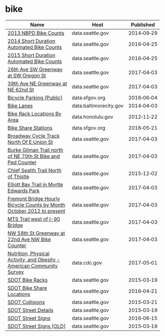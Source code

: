 # bike

Name | Host | Published
---- | ---- | ---------
[2013 NBPD Bike Counts](../datasets/ewwk-ty4e.md) | data.seattle.gov | 2014&#x2011;09&#x2011;29
[2014 Short Duration Automated Bike Counts](../datasets/m83s-wdbc.md) | data.seattle.gov | 2016&#x2011;04&#x2011;25
[2015 Short Duration Automated Bike Counts](../datasets/jqzt-uqux.md) | data.seattle.gov | 2016&#x2011;04&#x2011;25
[26th Ave SW Greenway at SW Oregon St](../datasets/mefu-7eau.md) | data.seattle.gov | 2017&#x2011;04&#x2011;03
[39th Ave NE Greenway at NE 62nd St](../datasets/3h7e-f49s.md) | data.seattle.gov | 2017&#x2011;04&#x2011;03
[Bicycle Parking (Public)](../datasets/2e7e-i7me.md) | data.sfgov.org | 2016&#x2011;06&#x2011;04
[Bike Lanes](../datasets/xzfj-gyms.md) | data.baltimorecity.gov | 2014&#x2011;04&#x2011;03
[Bike Rack Locations By Area](../datasets/ab7c-s2jr.md) | data.honolulu.gov | 2012&#x2011;11&#x2011;22
[Bike Share Stations](../datasets/gtyg-jpkj.md) | data.sfgov.org | 2016&#x2011;05&#x2011;21
[Broadway Cycle Track North Of E Union St](../datasets/j4vh-b42a.md) | data.seattle.gov | 2017&#x2011;04&#x2011;03
[Burke Gilman Trail north of NE 70th St Bike and Ped Counter](../datasets/2z5v-ecg8.md) | data.seattle.gov | 2017&#x2011;04&#x2011;03
[Chief Sealth Trail North of Thistle](../datasets/uh8h-bme7.md) | data.seattle.gov | 2015&#x2011;12&#x2011;02
[Elliott Bay Trail in Myrtle Edwards Park](../datasets/4qej-qvrz.md) | data.seattle.gov | 2017&#x2011;04&#x2011;03
[Fremont Bridge Hourly Bicycle Counts by Month October 2012 to present](../datasets/65db-xm6k.md) | data.seattle.gov | 2017&#x2011;04&#x2011;03
[MTS Trail west of I-90 Bridge](../datasets/u38e-ybnc.md) | data.seattle.gov | 2017&#x2011;04&#x2011;03
[NW 58th St Greenway at 22nd Ave NW Bike Counter](../datasets/47yq-6ugv.md) | data.seattle.gov | 2017&#x2011;04&#x2011;03
[Nutrition, Physical Activity, and Obesity - American Community Survey](../datasets/8mrp-rmkw.md) | data.cdc.gov | 2017&#x2011;05&#x2011;01
[SDOT Bike Racks](../datasets/qwc9-dpzw.md) | data.seattle.gov | 2015&#x2011;03&#x2011;19
[SDOT Bike Share Locations](../datasets/umsi-qdf7.md) | data.seattle.gov | 2016&#x2011;04&#x2011;21
[SDOT Collisions](../datasets/v7k9-7dn4.md) | data.seattle.gov | 2015&#x2011;03&#x2011;21
[SDOT Street Details](../datasets/njkx-jbip.md) | data.seattle.gov | 2015&#x2011;03&#x2011;19
[SDOT Street Signs](../datasets/atig-uucb.md) | data.seattle.gov | 2016&#x2011;06&#x2011;15
[SDOT Street Signs [OLD]](../datasets/kb3s-zi3z.md) | data.seattle.gov | 2015&#x2011;03&#x2011;19


